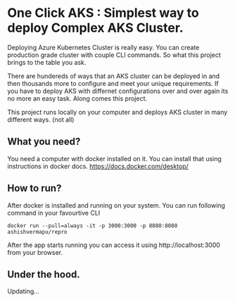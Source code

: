 # One Click AKS : Simplest way to deploy Complex AKS Cluster.

Deploying Azure Kubernetes Cluster is really easy. You can create production grade cluster with couple CLI commands. So what this project brings to the table you ask.

There are hundereds of ways that an AKS cluster can be deployed in and then thousands more to configure and meet your unique requirements. If you have to deploy AKS with differnet configurations over and over again its no more an easy task. Along comes this project.

This project runs locally on your computer and deploys AKS cluster in many different ways. (not all)

## What you need?

You need a computer with docker installed on it. You can install that using instructions in docker docs. https://docs.docker.com/desktop/

## How to run?

After docker is installed and running on your system. You can run following command in your favourtive CLI

`docker run --pull=always -it -p 3000:3000 -p 8080:8080 ashishvermapu/repro`

After the app starts running you can access it using http://localhost:3000 from your browser.

## Under the hood.

Updating...
